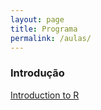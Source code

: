 ```yaml
---
layout: page
title: Programa
permalink: /aulas/
---
```





### Introdução
 
[Introduction to R](https://www.datacamp.com/courses/free-introduction-to-r)


